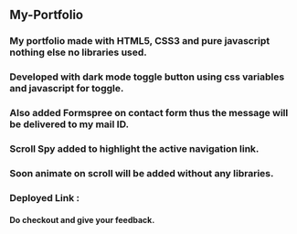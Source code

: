 ## My-Portfolio
### My portfolio made with HTML5, CSS3 and pure javascript nothing else no libraries used.
### Developed with dark mode toggle button using css variables and javascript for toggle.
### Also added Formspree on contact form thus the message will be delivered to my mail ID.
### Scroll Spy added to highlight the active navigation link.
### Soon animate on scroll will be added without any libraries.
### Deployed Link : 
#### Do checkout and give your feedback.
